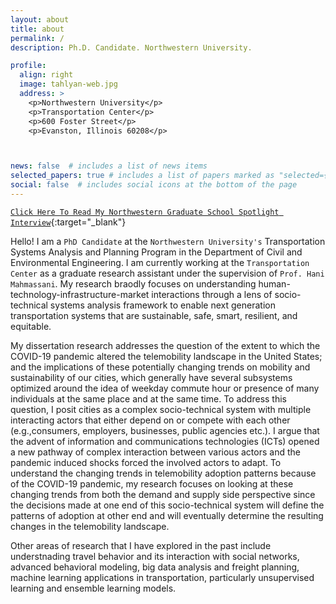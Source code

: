 ```yaml
---
layout: about
title: about
permalink: /
description: Ph.D. Candidate. Northwestern University.

profile:
  align: right
  image: tahlyan-web.jpg
  address: >
    <p>Northwestern University</p>
    <p>Transportation Center</p>
    <p>600 Foster Street</p>
    <p>Evanston, Illinois 60208</p>



news: false  # includes a list of news items
selected_papers: true # includes a list of papers marked as "selected={true}"
social: false  # includes social icons at the bottom of the page
---
```


[`Click Here To Read My Northwestern Graduate School Spotlight Interview`](https://www.tgs.northwestern.edu/about/our-people/spotlight/divyakant-tahlyan.html){:target="_blank"}

Hello! I am a `PhD Candidate` at the `Northwestern University's` Transportation Systems Analysis and Planning Program in the Department of Civil and Environmental Engineering. I am currently working at the `Transportation Center` as a graduate research assistant under the supervision of `Prof. Hani Mahmassani`. My research braodly focuses on understanding human-technology-infrastructure-market interactions through a lens of socio-technical systems analysis framework to enable next generation transportation systems that are sustainable, safe, smart, resilient, and equitable. 

My dissertation research addresses the question of the extent to which the COVID-19 pandemic altered the telemobility landscape in the United States; and
the implications of these potentially changing trends on mobility and sustainability of our cities, which generally have several subsystems optimized around the idea of weekday commute hour or presence of many individuals at the same place and at the same time. To address this question, I posit cities as a complex socio-technical system with multiple interacting actors that either depend on or compete with each other (e.g.,consumers, employers, businesses, public agencies etc.). I argue that the advent of information and communications technologies (ICTs) opened a new pathway of complex interaction between various actors and the pandemic induced shocks forced the involved actors to adapt. To understand the changing trends in telemobility adoption patterns because of the COVID-19 pandemic, my research focuses on
looking at these changing trends from both the demand and supply side perspective since the decisions made at one end of this socio-technical system will define the patterns of adoption at other end and will eventually determine the resulting changes in the telemobility landscape. 

Other areas of research that I have explored in the past include understnading travel behavior and its interaction with social networks, advanced behavioral modeling, big data analysis and freight planning, machine learning applications in transportation, particularly unsupervised learning and ensemble learning models. 
